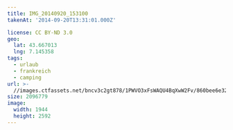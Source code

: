 ```yaml
---
title: IMG_20140920_153100
takenAt: '2014-09-20T13:31:01.000Z'

license: CC BY-ND 3.0
geo:
  lat: 43.667013
  lng: 7.145358
tags:
  - urlaub
  - frankreich
  - camping
url: >-
  //images.ctfassets.net/bncv3c2gt878/1PWVO3xFsWAQU4BqXwW2Fv/860bee6e32971fa3e3bf5dad6ad930ca/img_20140920_153100_28278752086_o
size: 2096779
image:
  width: 1944
  height: 2592
---
```

